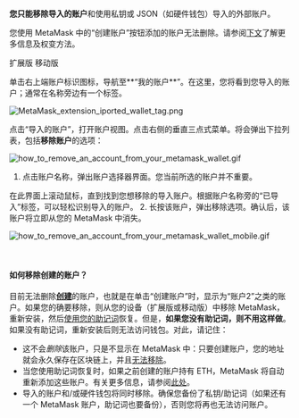 ### 
**您只能移除导入的账户**和使用私钥或 JSON（如硬件钱包）导入的外部账户。


您使用 MetaMask 中的“创建账户”按钮添加的账户无法删除。请参阅[下文](#h_01G04RAQEGEFCA0Z74S4PANNDV)了解更多信息及权变方法。




扩展版 移动版


单击右上端账户标识图标，导航至**“我的账户**”。在这里，您将看到您导入的账户；通常在名称旁边有一个标签。


![MetaMask_extension_iported_wallet_tag.png](https://support.metamask.io/hc/article_attachments/9336162513435/MetaMask_extension_iported_wallet_tag.png)


点击“导入的账户”，打开账户视图。点击右侧的垂直三点式菜单。将会弹出下拉列表，包括**移除账户**的选项：


![how_to_remove_an_account_from_your_metamask_wallet.gif](https://support.metamask.io/hc/article_attachments/9336581400603/how_to_remove_an_account_from_your_metamask_wallet.gif)




1. 点击账户名称，弹出账户选择器界面。您当前所选的账户并不重要。


在此界面上滚动鼠标，直到找到您想移除的导入账户。根据账户名称旁的“已导入”标签，可以轻松识别导入的账户。
2. 长按该账户，弹出移除选项。确认后，该账户将立即从您的 MetaMask 中消失。


![how_to_remove_an_account_from_your_metamask_wallet_mobile.gif](https://support.metamask.io/hc/article_attachments/9345455292059)




 



#### 如何移除创建的账户？


目前无法删除[**创建**](https://support.metamask.io/hc/en-us/articles/360015289452)的账户，也就是在单击“创建账户”时，显示为“账户2”之类的账户。如果您的确要移除，则从您的设备（扩展版或移动版）中移除 MetaMask，重新安装，然后[使用您的助记词](https://support.metamask.io/hc/en-us/articles/360015289612)恢复。但是，**如果您没有助记词，则不用这样做**。如果没有助记词，重新安装后则无法访问钱包。对此，请记住：


* 这不会*删除*该账户，只是不显示在 MetaMask 中：只要创建账户，您的地址就会永久保存在区块链上，并且[无法移除](https://support.metamask.io/hc/en-us/articles/360042515731-How-can-I-delete-my-MetaMask-wallet-#:~:text=Due%20to%20the%20nature%20of%20the%20blockchain%2C%20users%20cannot%20permanently%20delete%20an%20account%20on%20the%20Ethereum%20network.%20If%20you%20no%20longer%20want%20to%20use%20MetaMask%2C%20simply%20uninstall.%C2%A0)。
* 当您使用助记词恢复时，如果之前创建的账户持有 ETH，MetaMask 将自动重新添加这些账户。有关更多信息，请参阅[此处](https://support.metamask.io/hc/en-us/articles/360015289612-How-to-restore-your-MetaMask-wallet-from-Secret-Recovery-Phrase#:~:text=What%20about%20restoring,this%20guide.)。
* 导入的账户和/或硬件钱包将同时移除。确保您备份了私钥/助记词（如果还有一个 MetaMask 账户，助记词也要备份），否则您将再也无法访问账户。


